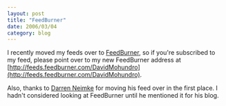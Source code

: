```yaml
---
layout: post
title: "FeedBurner"
date: 2006/03/04
category: blog
---
```


I recently moved my feeds over to [FeedBurner](http://www.feedburner.com/), so if you're subscribed to my feed, please point over to my new FeedBurner address at [http://feeds.feedburner.com/DavidMohundro](http://feeds.feedburner.com/DavidMohundro).

Also, thanks to [Darren Neimke](http://markitup.com/Posts/Post.aspx?postId=1e53652e-36a3-449a-b970-04229eff0299) for moving his feed over in the first place. I hadn't considered looking at FeedBurner until he mentioned it for his blog.

